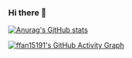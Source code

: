 ### Hi there 👋


[![Anurag's GitHub stats](https://github-readme-stats.vercel.app/api?username=ffan15191&theme=radical&count_private=true&show_icons=true)](https://github.com/anuraghazra/github-readme-stats)

<!-- [![Top Langs](https://github-readme-stats.vercel.app/api/top-langs/?username=ffan15191)](https://github.com/anuraghazra/github-readme-stats) -->

[![ffan15191's GitHub Activity Graph](https://activity-graph.herokuapp.com/graph?username=ffan15191&theme=xcode)](https://github.com/ffan15191)

